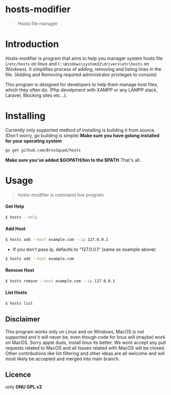 # hosts-modifier
> Hosts file manager

# Introduction

Hosts-modifier is program that aims to help you manager system hosts file (```/etc/hosts``` on linux and ```C:\Windows\system32\drivers\etc\hosts``` on Windows).
It simplifies process of adding, removing and listing lines in the file. 
(Adding and Removing required administrator privileges to console)

This program is designed for developers to help them manage host files, which they often do. (Php develpment with XAMPP or any LAMPP stack, Laravel, Blocking sites etc...).


# Installing

Currently only supported method of installing is building it from source. (Don't worry, go building is simple)
**Make sure you have golang installed for your operating system**

```sh
go get github.com/BrosSquad/hosts
```
**Make sure you've added $GOPATH/bin to the $PATH**
That's all.

# Usage

> hosts-modifier is command line program


#### Get Help

```sh
$ hosts --help
```

#### Add Host

```sh
$ hosts add --host example.com --ip 127.0.0.1
```

- If you don't pass ip, defaults to "127.0.0.1" (same as example above)

```sh
$ hosts add --host example.com
```

#### Remove Host

```sh
$ hosts remove --host example.com --ip 127.0.0.1
```

#### List Hosts

```sh
$ hosts list
```

## Disclaimer

This program works only on Linux and on Windows, MacOS is not supported and it will never be, even though code for linux will (maybe) work on MacOS.
Sorry apple duds, install linux its better. We wont accept any pull requests related to MacOS and all Issues related with MacOS will be closed. 
Other contributions like list filtering and other ideas are all welcome and will most likely be accepted and merged into main branch.

## Licence

only **GNU GPL v2**

